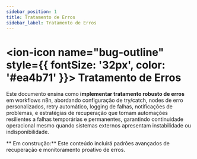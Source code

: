 ```yaml
---
sidebar_position: 1
title: Tratamento de Erros
sidebar_label: Tratamento de Erros
---
```


# <ion-icon name="bug-outline" style={{ fontSize: '32px', color: '#ea4b71' }}></ion-icon> Tratamento de Erros

Este documento ensina como **implementar tratamento robusto de erros** em workflows n8n, abordando configuração de try/catch, nodes de erro personalizados, retry automático, logging de falhas, notificações de problemas, e estratégias de recuperação que tornam automações resilientes a falhas temporárias e permanentes, garantindo continuidade operacional mesmo quando sistemas externos apresentam instabilidade ou indisponibilidade.

** Em construção:** Este conteúdo incluirá padrões avançados de recuperação e monitoramento proativo de erros.
